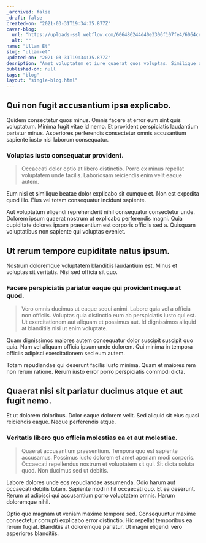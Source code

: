 ```yaml
---
_archived: false
_draft: false
created-on: "2021-03-31T19:34:35.877Z"
caver-blog:
  url: "https://uploads-ssl.webflow.com/606486244d40e3306f107fe4/6064cecaa2faa96e821cb63b_1617219275067-image8.jpg"
  alt: ""
name: "Ullam Et"
slug: "ullam-et"
updated-on: "2021-03-31T19:34:35.877Z"
desription: "Amet voluptatem et iure quaerat quos voluptas. Similique quia assumenda animi et. Quia vel inventore commodi. Tenetur rerum quidem eum"
published-on: null
tags: "blog"
layout: "single-blog.html"
---
```


Qui non fugit accusantium ipsa explicabo.
-----------------------------------------

Quidem consectetur quos minus. Omnis facere at error eum sint quis voluptatum. Minima fugit vitae id nemo. Et provident perspiciatis laudantium pariatur minus. Asperiores perferendis consectetur omnis accusantium sapiente iusto nisi laborum consequatur.

### Voluptas iusto consequatur provident.

> Occaecati dolor optio at libero distinctio. Porro ex minus repellat voluptatem unde facilis. Laboriosam reiciendis enim velit eaque autem.

Eum nisi et similique beatae dolor explicabo sit cumque et. Non est expedita quod illo. Eius vel totam consequatur incidunt sapiente.

Aut voluptatum eligendi reprehenderit nihil consequatur consectetur unde. Dolorem ipsum quaerat nostrum ut explicabo perferendis magni. Quia cupiditate dolores ipsam praesentium est corporis officiis sed a. Quisquam voluptatibus non sapiente qui voluptas eveniet.

Ut rerum tempore cupiditate natus ipsum.
----------------------------------------

Nostrum doloremque voluptatem blanditiis laudantium est. Minus et voluptas sit veritatis. Nisi sed officia sit quo.

### Facere perspiciatis pariatur eaque qui provident neque at quod.

> Vero omnis ducimus ut eaque sequi animi. Labore quia vel a officia non officiis. Voluptas quia distinctio eum ab perspiciatis iusto qui est. Ut exercitationem aut aliquam et possimus aut. Id dignissimos aliquid at blanditiis nisi ut enim voluptate.

Quam dignissimos maiores autem consequatur dolor suscipit suscipit quo quia. Nam vel aliquam officia ipsum unde dolorem. Qui minima in tempora officiis adipisci exercitationem sed eum autem.

Totam repudiandae qui deserunt facilis iusto minima. Quam et maiores rem non rerum ratione. Rerum iusto error porro perspiciatis commodi dicta.

Quaerat nisi sit pariatur ducimus atque et aut fugit nemo.
----------------------------------------------------------

Et ut dolorem doloribus. Dolor eaque dolorem velit. Sed aliquid sit eius quasi reiciendis eaque. Neque perferendis atque.

### Veritatis libero quo officia molestias ea et aut molestiae.

> Quaerat accusantium praesentium. Tempora quo est sapiente accusamus. Possimus iusto dolorem et amet aperiam modi corporis. Occaecati repellendus nostrum et voluptatem sit qui. Sit dicta soluta quod. Non ducimus sed ut debitis.

Labore dolores unde eos repudiandae assumenda. Odio harum aut occaecati debitis totam. Sapiente modi nihil occaecati quo. Et ea deserunt. Rerum ut adipisci qui accusantium porro voluptatem omnis. Harum doloremque nihil.

Optio quo magnam ut veniam maxime tempora sed. Consequuntur maxime consectetur corrupti explicabo error distinctio. Hic repellat temporibus ea rerum fugiat. Blanditiis at doloremque pariatur. Ut magni eligendi vero asperiores blanditiis.
